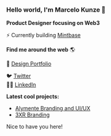 ### Hello world, I'm Marcelo Kunze 👋

**Product Designer focusing on Web3**

⚡ Currently building [Mintbase](https://www.mintbase.xyz/)

**Find me around the web** 🌎

🔗 [Design Portfolio](https://marcelokunze.com/)

🐦 [Twitter](https://twitter.com/marcelokunze)  
👨‍💼 [LinkedIn](https://www.linkedin.com/in/marcelo-kunze-6538a3139/)

**Latest cool projects:**
- [Alymente Branding and UI/UX](https://www.behance.net/gallery/107144095/Identidade-Visual-e-App-Alymente)
- [3XR Branding](https://www.behance.net/gallery/150759005/3XR-Visual-Identity)

Nice to have you here!
